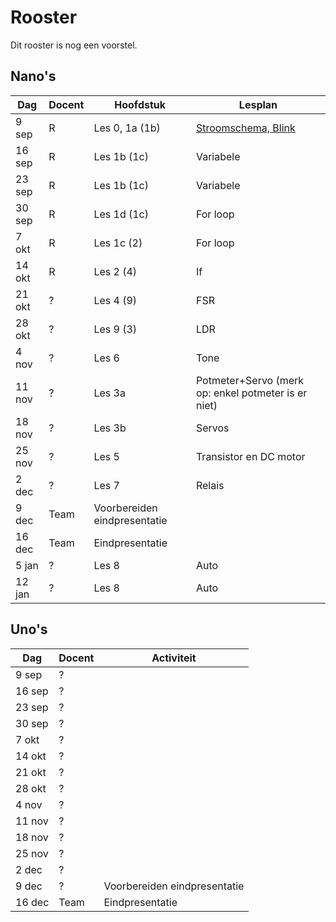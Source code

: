 # Rooster

Dit rooster is nog een voorstel.

## Nano's

Dag|Docent|Hoofdstuk|Lesplan
---|---|---|---
9 sep|R|Les 0, 1a (1b)|[Stroomschema, Blink](Lesplannen/Introductie/README.md)
16 sep|R|Les 1b (1c)|Variabele
23 sep|R|Les 1b (1c)|Variabele
30 sep|R|Les 1d (1c)|For loop
7 okt|R|Les 1c (2)|For loop
14 okt|R|Les 2 (4)|If
21 okt|?|Les 4 (9)|FSR
28 okt|?|Les 9 (3)|LDR
4 nov|?|Les 6|Tone
11 nov|?|Les 3a|Potmeter+Servo (merk op: enkel potmeter is er niet)
18 nov|?|Les 3b|Servos
25 nov|?|Les 5|Transistor en DC motor
2 dec|?|Les 7|Relais
9 dec|Team|Voorbereiden eindpresentatie
16 dec|Team|Eindpresentatie
5 jan|?|Les 8|Auto
12 jan|?|Les 8|Auto


## Uno's

Dag|Docent|Activiteit
---|---|---
9 sep|?|
16 sep|?|
23 sep|?|
30 sep|?|
7 okt|?|
14 okt|?|
21 okt|?|
28 okt|?|
4 nov|?|
11 nov|?|
18 nov|?|
25 nov|?|
2 dec|?|
9 dec|?|Voorbereiden eindpresentatie
16 dec|Team|Eindpresentatie
